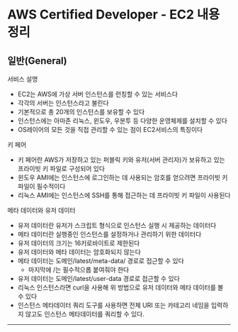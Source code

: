 # AWS Certified Developer - EC2 내용정리

## 일반(General)

서비스 설명
* EC2는 AWS에 가상 서버 인스턴스를 런칭할 수 있는 서비스다
* 각각의 서버는 인스턴스라고 불린다
* 기본적으로 총 20개의 인스턴스를 보유할 수 있다
* 인스턴스에는 아마존 리눅스, 윈도우, 우분투 등 다양한 운영체제를 설치할 수 있다
* OS레이어의 모든 것을 직접 관리할 수 있는 점이 EC2서비스의 특징이다

키 페어
* 키 페어란 AWS가 저장하고 있는 퍼블릭 키와 유저(서버 관리자)가 보유하고 있는 프라이빗 키 파일로 구성되어 있다
* 윈도우 AMI에는 인스턴스에 로그인하는 데 사용되는 암호를 얻으려면 프라이빗 키 파일이 필수적이다
* 리눅스 AMI에는 인스턴스에 SSH를 통해 접근하는 데 프라이빗 키 파일이 사용된다

메타 데이터와 유저 데이터
* 유저 데이터란 유저가 스크립트 형식으로 인스턴스 실행 시 제공하는 데이터다
* 메타 데이터란 실행중인 인스턴스를 설정하거나 관리하기 위한 데이터다
* 유저 데이터의 크기는 16키로바이트로 제한된다
* 유저 데이터와 메타 데이터는 암호화되지 않는다
* 메타 데이터는 도메인/latest/meta-data/ 경로로 접근할 수 있다
  - 마지막에 /는 필수적으롭 붙여줘야 한다
* 유저 데이터는 도메인/latest/user-data 경로로 접근할 수 있다
* 리눅스 인스턴스라면 curl을 사용해 위 방법으로 유저 데이터와 메타 데이터를 볼 수 있다
* 인스턴스 메타데이터 쿼리 도구를 사용하면 전체 URI 또는 카테고리 네임을 입력하지 않고도 인스턴스 메타데이터를 쿼리할 수 있다.

---
